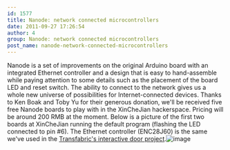 ```yaml
---
id: 1577
title: Nanode: network connected microcontrollers
date: 2011-09-27 17:26:54
author: 4
group: Nanode: network connected microcontrollers
post_name: nanode-network-connected-microcontrollers
---
```


Nanode is a set of improvements on the original Arduino board with an integrated Ethernet controller and a design that is easy to hand-assemble while paying attention to some details such as the placement of the board LED and reset switch. The ability to connect to the network gives us a whole new universe of possibilities for Internet-connected devices. Thanks to Ken Boak and Toby Yu for their generous donation, we'll be received five free Nanode boards to play with in the XinCheJian hackerspace. Pricing will be around 200 RMB at the moment. Below is a picture of the first two boards at XinCheJian running the default program (flashing the LED connected to pin #6). The Ethernet controller (ENC28J60) is the same we've used in the [Transfabric's interactive door project](https://github.com/xinchejian/XinCheJian-Door/blob/master/XBeeEtherShieldBridge/XBeeEtherShieldBridge.pde).![image](http://139.162.84.35/wp-content/uploads/2011/09/wpid-IMG_20110927_172103.jpg)